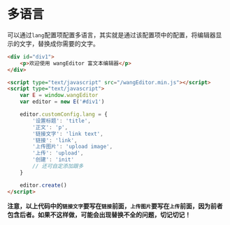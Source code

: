 # 多语言

可以通过`lang`配置项配置多语言，其实就是通过该配置项中的配置，将编辑器显示的文字，替换成你需要的文字。

```html
<div id="div1">
    <p>欢迎使用 wangEditor 富文本编辑器</p>
</div>

<script type="text/javascript" src="/wangEditor.min.js"></script>
<script type="text/javascript">
    var E = window.wangEditor
    var editor = new E('#div1')

    editor.customConfig.lang = {
        '设置标题': 'title',
        '正文': 'p',
        '链接文字': 'link text',
        '链接': 'link',
        '上传图片': 'upload image',
        '上传': 'upload',
        '创建': 'init'
        // 还可自定添加跟多
    }

    editor.create()
</script>
```

**注意，以上代码中的`链接文字`要写在`链接`前面，`上传图片`要写在`上传`前面，因为前者包含后者。如果不这样做，可能会出现替换不全的问题，切记切记！**
